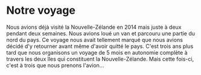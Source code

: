 # Notre voyage

Nous avions déjà visité la Nouvelle-Zélande en 2014 mais juste à deux pendant deux semaines.
Nous avions loué un van et parcouru une partie du nord du pays. Ce voyage nous avait tellement
marqué que nous avions décidé d'y retourner avant même d'avoir quitté le pays.
C'est trois ans plus tard que nous organisons un voyage de 5 mois en autonomie complète
à travers les deux îles qui constituent la Nouvelle-Zélande. Mais cette fois-ci,
c'est à trois que nous prenons l'avion...
